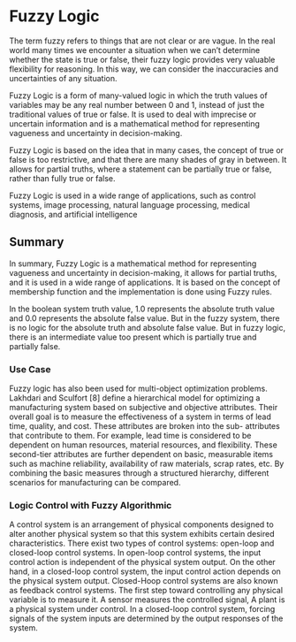 # Fuzzy Logic

The term fuzzy refers to things that are not clear or are vague. In the real world many times we encounter a situation when we can’t determine whether the state is true or false, their fuzzy logic provides very valuable flexibility for reasoning. In this way, we can consider the inaccuracies and uncertainties of any situation. 

Fuzzy Logic is a form of many-valued logic in which the truth values of variables may be any real number between 0 and 1, instead of just the traditional values of true or false. It is used to deal with imprecise or uncertain information and is a mathematical method for representing vagueness and uncertainty in decision-making.

Fuzzy Logic is based on the idea that in many cases, the concept of true or false is too restrictive, and that there are many shades of gray in between. It allows for partial truths, where a statement can be partially true or false, rather than fully true or false.

Fuzzy Logic is used in a wide range of applications, such as control systems, image processing, natural language processing, medical diagnosis, and artificial intelligence

## Summary

In summary, Fuzzy Logic is a mathematical method for representing vagueness and uncertainty in decision-making, it allows for partial truths, and it is used in a wide range of applications. It is based on the concept of membership function and the implementation is done using Fuzzy rules.

In the boolean system truth value, 1.0 represents the absolute truth value and 0.0 represents the absolute false value. But in the fuzzy system, there is no logic for the absolute truth and absolute false value. But in fuzzy logic, there is an intermediate value too present which is partially true and partially false.


### Use Case 

Fuzzy logic has also been used for multi-object optimization problems. Lakhdari and
Sculfort [8] define a hierarchical model for optimizing a manufacturing system based on
subjective and objective attributes. Their overall goal is to measure the effectiveness of a
system in terms of lead time, quality, and cost. These attributes are broken into the sub-
attributes that contribute to them. For example, lead time is considered to be dependent
on human resources, material resources, and flexibility. These second-tier attributes are
further dependent on basic, measurable items such as machine reliability, availability of
raw materials, scrap rates, etc. By combining the basic measures through a structured
hierarchy, different scenarios for manufacturing can be compared.

### Logic Control with Fuzzy Algorithmic

A control system is an arrangement of physical components designed to alter another physical system so that this system exhibits certain desired characteristics. There exist two types of control systems: open-loop and closed-loop control systems. In open-loop control systems, the input control action is independent of the physical system output. On the other hand, in a closed-loop control system, the input control action depends on the physical system output. Closed-Hoop control systems are also known as feedback control systems. The first step toward controlling any physical variable is to measure it. A sensor measures the controlled signal, A plant is a physical system under control. In a closed-loop control system, forcing signals of the system inputs are determined by the output responses of the system.
